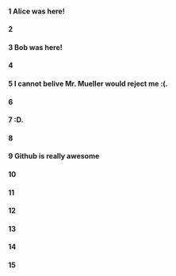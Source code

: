 #### 1 Alice was here!  
#### 2
#### 3 Bob was here!  
#### 4
#### 5 I cannot belive Mr. Mueller would reject me :(.  
#### 6
#### 7 :D. 
#### 8
#### 9 Github is really awesome
#### 10
#### 11 
#### 12
#### 13
#### 14
#### 15